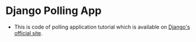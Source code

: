 # Django Polling App

- This is code of polling application tutorial which is available on [Django's official site](https://www.djangoproject.com/).
